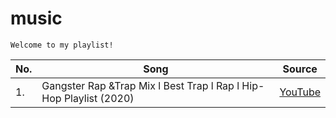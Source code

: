 # music

``` Welcome to my playlist! ```

|No.| Song | Source |
|---|------|--------|
|1. |Gangster Rap &Trap Mix l Best Trap l Rap l Hip-Hop Playlist (2020)| [YouTube](https://www.youtube.com/watch?v=nMD4eg5VKkE)
